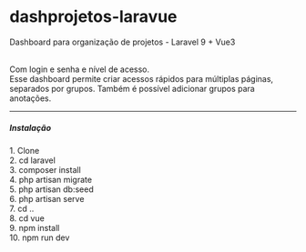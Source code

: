 # dashprojetos-laravue
Dashboard para organização de projetos - Laravel 9 + Vue3 <br><br>

Com login e senha e nível de acesso. <br>
Esse dashboard permite criar acessos rápidos para múltiplas páginas, separados por grupos. Também é possível adicionar grupos para anotações. <hr>

<h5>Instalação</h5>
1. Clone <br>
2. cd laravel <br>
3. composer install <br>
4. php artisan migrate <br>
5. php artisan db:seed <br>
6. php artisan serve <br>
7. cd .. <br>
8. cd vue <br>
9. npm install <br>
10. npm run dev <br>

